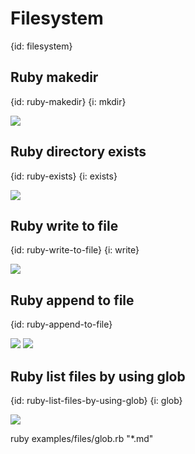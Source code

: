 # Filesystem
{id: filesystem}


## Ruby makedir
{id: ruby-makedir}
{i: mkdir}

![](examples/files/makedir.rb)

## Ruby directory exists
{id: ruby-exists}
{i: exists}

![](examples/files/dir_exists.rb)

## Ruby write to file
{id: ruby-write-to-file}
{i: write}


![](examples/files/write_to_file.rb)

## Ruby append to file
{id: ruby-append-to-file}

![](examples/files/append_to_file.rb)
![](examples/files/append.rb)

## Ruby list files by using glob
{id: ruby-list-files-by-using-glob}
{i: glob}

![](examples/files/glob.rb)

ruby examples/files/glob.rb  "*.md"

